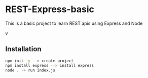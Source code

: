 # REST-Express-basic

This is a basic project to learn REST apis using  Express and Node

 v
## Installation

```bash
npm init -y --> create project
npm install express --> install express
node . -> run index.js
```
    
